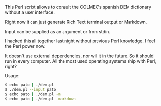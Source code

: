 
This Perl script allows to consult the COLMEX's spanish DEM dictionary without a user interface.

Right now it can just generate Rich Text terminal output or Markdown.

Input can be supplied as an argument or from stdin.

I hacked this all together last night without previous Perl knowledge. I feel the Perl power now.

It doesn't use external dependencies, nor will it in the future. So it should run in every computer. All the most used operating systems ship with Perl, right?

Usage:

```bash
$ echo pato | ./dem.pl
$ ./dem.pl --input pato
$ echo pato | ./dem.pl -m
$ echo pato | ./dem.pl -markdown
```
